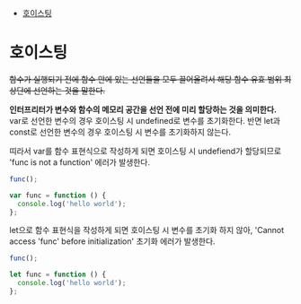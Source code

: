 <!-- TOC -->

- [호이스팅](#%ED%98%B8%EC%9D%B4%EC%8A%A4%ED%8C%85)

<!-- /TOC -->

# 호이스팅
~~함수가 실행되기 전에 함수 안에 있는 선언들을 모두 끌어올려서 해당 함수 유효 범위 최상단에 선언하는 것을 말한다.~~

**인터프리터가 변수와 함수의 메모리 공간을 선언 전에 미리 할당하는 것을 의미한다.**  
var로 선언한 변수의 경우 호이스팅 시 undefined로 변수를 초기화한다. 반면 let과 const로 선언한 변수의 경우 호이스팅 시 변수를 초기화하지 않는다.

띠라서 var를 함수 표현식으로 작성하게 되면 호이스팅 시 undefiend가 할당되므로 'func is not a function' 에러가 발생한다.
``` javascript 
func();

var func = function () {
  console.log('hello world');
};
```
let으로 함수 표현식을 작성하게 되면 호이스팅 시 변수를 초기화 하지 않아, 'Cannot access 'func' before initialization' 초기화 에러가 발생한다.
``` javascript
func();

let func = function () {
  console.log('hello world');
};
```